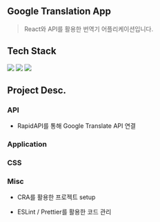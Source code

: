 ## Google Translation App

> React와 API를 활용한 번역기 어플리케이션입니다.

## Tech Stack

<img src="https://img.shields.io/badge/React-61DAFB?style=flat-square&logo=React&logoColor=white"/>
<img src="https://img.shields.io/badge/ESLint-4B32C3?style=flat-square&logo=ESLint&logoColor=white"/>
<img src="https://img.shields.io/badge/Prettier-F7B93E?style=flat-square&logo=Prettier&logoColor=white"/>

## Project Desc.

### API

- RapidAPI를 통해 Google Translate API 연결

### Application

### CSS

### Misc

- CRA를 활용한 프로젝트 setup

- ESLint / Prettier를 활용한 코드 관리
